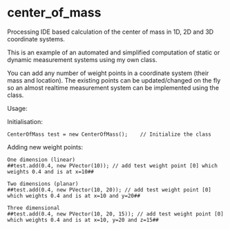 # center_of_mass
Processing IDE based calculation of the center of mass in 1D, 2D and 3D coordinate systems.

This is an example of an automated and simplified computation of static or dynamic measurement systems using my own class.

You can add any number of weight points in a coordinate system (their mass and location).
The existing points can be updated/changed on the fly so an almost realtime measurement system can be implemented using the class.

Usage:
  
  Initialisation:
  
    CenterOfMass test = new CenterOfMass();    // Initialize the class
    
  Adding new weight points:
  
    One dimension (linear)
    ##test.add(0.4, new PVector(10)); // add test weight point [0] which weights 0.4 and is at x=10##
    
    Two dimensions (planar)
    ##test.add(0.4, new PVector(10, 20)); // add test weight point [0] which weights 0.4 and is at x=10 and y=20##
    
    Three dimensional
    ##test.add(0.4, new PVector(10, 20, 15)); // add test weight point [0] which weights 0.4 and is at x=10, y=20 and z=15##
